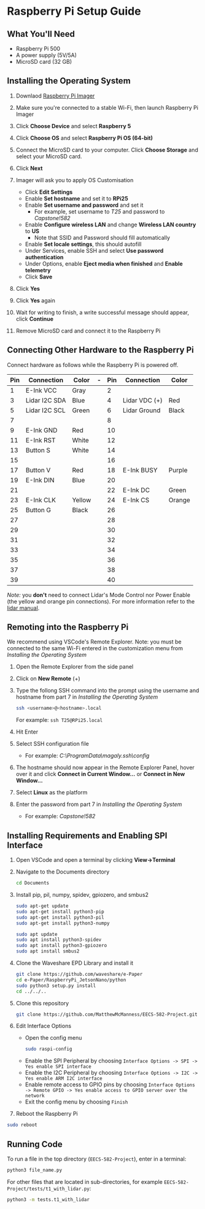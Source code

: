 # Raspberry Pi Setup Guide

## What You'll Need

- Raspberry Pi 500
- A power supply (5V/5A)
- MicroSD card (32 GB)

## Installing the Operating System

1. Downlaod [Raspberry Pi Imager](https://www.raspberrypi.com/software/)

2. Make sure you're connected to a stable Wi-Fi, then launch Raspberry Pi Imager

3. Click **Choose Device** and select **Raspberry 5**

4. Click **Choose OS** and select **Raspberry Pi OS (64-bit)**

5. Connect the MicroSD card to your computer. Click **Choose Storage** and select your MicroSD card.

6. Click **Next**

7. Imager will ask you to apply OS Customisation

   - Click **Edit Settings**
   - Enable **Set hostname** and set it to **RPi25**
   - Enable **Set username and password** and set it
     - For example, set username to _T25_ and password to _Capstone!582_
   - Enable **Configure wireless LAN** and change **Wireless LAN country** to **US**
     - Note that SSID and Password should fill automatically
   - Enable **Set locale settings**, this should autofill
   - Under Services, enable SSH and select **Use password authentication**
   - Under Options, enable **Eject media when finished** and **Enable telemetry**
   - Click **Save**

8. Click **Yes**

9. Click **Yes** again

10. Wait for writing to finish, a write successful message should appear, click **Continue**

11. Remove MicroSD card and connect it to the Raspberry Pi

## Connecting Other Hardware to the Raspberry Pi

Connect hardware as follows while the Raspberry Pi is powered off.

| Pin | Connection    | Color  | -   | Pin | Connection    | Color  |
| --- | ------------- | ------ | --- | --- | ------------- | ------ |
| 1   | E-Ink VCC     | Gray   |     | 2   |               |        |
| 3   | Lidar I2C SDA | Blue   |     | 4   | Lidar VDC (+) | Red    |
| 5   | Lidar I2C SCL | Green  |     | 6   | Lidar Ground  | Black  |
| 7   |               |        |     | 8   |               |        |
| 9   | E-Ink GND     | Red    |     | 10  |               |        |
| 11  | E-Ink RST     | White  |     | 12  |               |        |
| 13  | Button S      | White  |     | 14  |               |        |
| 15  |               |        |     | 16  |               |        |
| 17  | Button V      | Red    |     | 18  | E-Ink BUSY    | Purple |
| 19  | E-Ink DIN     | Blue   |     | 20  |               |        |
| 21  |               |        |     | 22  | E-Ink DC      | Green  |
| 23  | E-Ink CLK     | Yellow |     | 24  | E-Ink CS      | Orange |
| 25  | Button G      | Black  |     | 26  |               |        |
| 27  |               |        |     | 28  |               |        |
| 29  |               |        |     | 30  |               |        |
| 31  |               |        |     | 32  |               |        |
| 33  |               |        |     | 34  |               |        |
| 35  |               |        |     | 36  |               |        |
| 37  |               |        |     | 38  |               |        |
| 39  |               |        |     | 40  |               |        |

_Note:_ you **don't** need to connect Lidar's Mode Control nor Power Enable (the yellow and orange pin connections). For more information refer to the [lidar manual](https://cdn.sparkfun.com/assets/f/e/6/3/7/PM-14032.pdf).

## Remoting into the Raspberry Pi

We recommend using VSCode's Remote Explorer.
Note: you must be connected to the same Wi-Fi entered in the customization menu from _Installing the Operating System_

1. Open the Remote Explorer from the side panel

2. Click on **New Remote** (+)

3. Type the follong SSH command into the prompt using the username and hostname from part 7 in _Installing the Operating System_

   ```bash
   ssh <username>@<hostname>.local
   ```

   For example: `ssh T25@RPi25.local`

4. Hit Enter

5. Select SSH configuration file

   - For example: _C:\ProgramData\magaly\.ssh\config_

6. The hostname should now appear in the Remote Explorer Panel, hover over it and click **Connect in Current Window...** or **Connect in New Window...**

7. Select **Linux** as the platform

8. Enter the password from part 7 in _Installing the Operating System_
   - For example: _Capstone!582_

## Installing Requirements and Enabling SPI Interface

1. Open VSCode and open a terminal by clicking **View->Terminal**

2. Navigate to the Documents directory

   ```bash
   cd Documents
   ```

3. Install pip, pil, numpy, spidev, gpiozero, and smbus2

   ```bash
   sudo apt-get update
   sudo apt-get install python3-pip
   sudo apt-get install python3-pil
   sudo apt-get install python3-numpy

   sudo apt update
   sudo apt install python3-spidev
   sudo apt install python3-gpiozero
   sudo apt install smbus2
   ```

4. Clone the Waveshare EPD Library and install it

   ```bash
   git clone https://github.com/waveshare/e-Paper
   cd e-Paper/RaspberryPi_JetsonNano/python
   sudo python3 setup.py install
   cd ../../..
   ```

5. Clone this repository

   ```bash
   git clone https://github.com/MatthewMcManness/EECS-582-Project.git

   ```

6. Edit Interface Options

   - Open the config menu
     ```bash
     sudo raspi-config
     ```
   - Enable the SPI Peripheral by choosing `Interface Options -> SPI -> Yes enable SPI interface`
   - Enable the I2C Peripheral by choosing `Interface Options -> I2C -> Yes enable ARM I2C interface`
   - Enable remote access to GPIO pins by choosing `Interface Options -> Remote GPIO -> Yes enable access to GPIO server over the network`
   - Exit the config menu by choosing `Finish`

7. Reboot the Raspberry Pi

```bash
sudo reboot
```

## Running Code

To run a file in the top directory (`EECS-582-Project`), enter in a terminal:

```bash
python3 file_name.py
```

For other files that are located in sub-directories, for example `EECS-582-Project/tests/t1_with_lidar.py`:

```bash
python3 -m tests.t1_with_lidar
```

